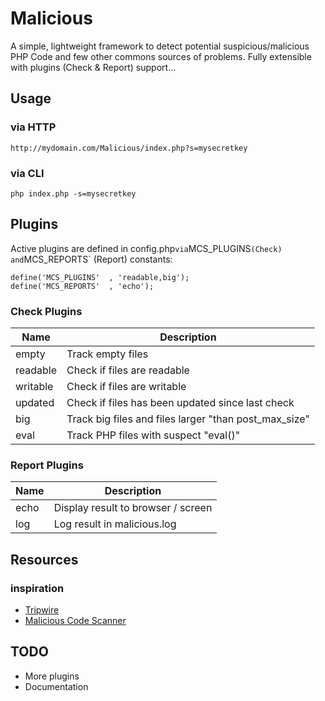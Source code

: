 Malicious
=========

A simple, lightweight framework to detect potential suspicious/malicious PHP Code and few other commons sources of problems. Fully extensible with plugins (Check & Report) support...

Usage
---
### via HTTP

```
http://mydomain.com/Malicious/index.php?s=mysecretkey
```

### via CLI

```
php index.php -s=mysecretkey
```

Plugins
---

Active plugins are defined in config.php` via `MCS_PLUGINS` (Check) and `MCS_REPORTS` (Report) constants:

```
define('MCS_PLUGINS'  , 'readable,big');
define('MCS_REPORTS'  , 'echo');
```

### Check Plugins

Name     | Description
-------- | -----------------------------------
empty    | Track empty files
readable | Check if files are readable
writable | Check if files are writable
updated  | Check if files has been updated since last check
big      | Track big files and files larger "than post_max_size"
eval     | Track PHP files with suspect "eval()"

### Report Plugins

Name     | Description
-------- | -----------------------------------
echo     | Display result to browser / screen
log      | Log result in malicious.log

Resources
---

### inspiration

- [Tripwire](https://github.com/lucanos/Tripwire)
- [Malicious Code Scanner](https://github.com/mikestowe/Malicious-Code-Scanner)

TODO
---
- More plugins
- Documentation
